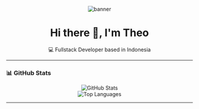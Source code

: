<!-- Banner -->
<p align="center">
  <img src="https://your-banner-url.com/banner.png" alt="banner" />
</p>

<h1 align="center">Hi there 👋, I'm Theo</h1>
<p align="center">💻 Fullstack Developer based in Indonesia</p>

---

### 📊 GitHub Stats

<p align="center">
  <img src="https://github-readme-stats.vercel.app/api?username=LuckyArdhika&show_icons=true&theme=tokyonight" alt="GitHub Stats" />
  <br/>
  <img src="https://github-readme-stats.vercel.app/api/top-langs/?username=LuckyArdhika&layout=compact&theme=tokyonight" alt="Top Languages" />
</p>

---

